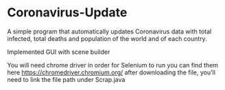 # Coronavirus-Update
A simple program that automatically updates Coronavirus data with total infected, total deaths and population of the world and of each country. 

Implemented GUI with scene builder 

You will need chrome driver in order for Selenium to run you can find them here https://chromedriver.chromium.org/ after downloading the file, you'll need to link the file path under Scrap.java
